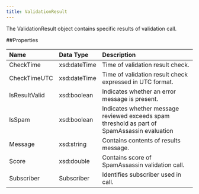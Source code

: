 ```yaml
---
title: ValidationResult
---
```

The ValidationResult object contains specific results of validation call.

##Properties
<table class="table table-hover"> <thead align="left"><tr><th>Name</th><th>Data Type</th><th>Description</th></tr></thead> <tbody><tr><td>CheckTime</td><td>xsd:dateTime</td><td>Time of validation result check.</td></tr><tr><td>CheckTimeUTC</td><td>xsd:dateTime</td><td>Time of validation result check expressed in UTC format.</td></tr><tr><td>IsResultValid</td><td>xsd:boolean</td><td>Indicates whether an error message is present.</td></tr><tr><td>IsSpam</td><td>xsd:boolean</td><td>Indicates whether message reviewed exceeds spam threshold as part of SpamAssassin evaluation</td></tr><tr><td>Message</td><td>xsd:string</td><td>Contains contents of results message.</td></tr><tr><td>Score</td><td>xsd:double</td><td>Contains score of SpamAssassin validation call.</td></tr><tr><td>Subscriber</td><td>Subscriber</td><td>Identifies subscriber used in call.</td></tr></tbody></table>
